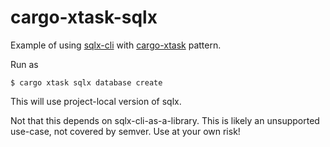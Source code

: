 # cargo-xtask-sqlx

Example of using [sqlx-cli](https://crates.io/crates/sqlx-cli) with [cargo-xtask](https://github.com/matklad/cargo-xtask/) pattern.

Run as

```console
$ cargo xtask sqlx database create
```

This will use project-local version of sqlx.

Not that this depends on sqlx-cli-as-a-library. This is likely an unsupported
use-case, not covered by semver. Use at your own risk!

